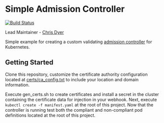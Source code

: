 # Simple Admission Controller

[![Build Status](https://travis-ci.org/ChrisTheShark/simple-admission-controller.svg?branch=master)](https://travis-ci.org/ChrisTheShark/simple-admission-controller.svg?branch=master)

Lead Maintainer - [Chris Dyer](https://github.com/ChrisTheShark)

Simple example for creating a custom validating [admission controller](https://kubernetes.io/docs/reference/access-authn-authz/admission-controllers/) for Kubernetes.

## Getting Started

Clone this repository, customize the certificate authority configuration located at [certs/ca_config.txt](https://github.com/ChrisTheShark/simple-admission-controller/blob/master/certs/ca_config.txt) to include your location and domain information.

Execute gen_certs.sh to create certificates and install a secret in the cluster containing the certificate data for injection in your webhook. Next, execute `kubectl create -f manifest.yaml` at the root of this project. Now that the controller is running test both the compliant and non-compliant pod definitions located at the root of this project.
